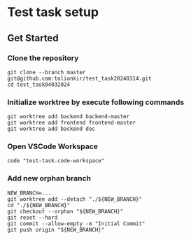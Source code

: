 # Test task setup

## Get Started

### Clone the repository
```shell
git clone --branch master git@github.com:toliankir/test_task20240314.git
cd test_task04032024
```

### Initialize worktree by execute following commands
```shell
git worktree add backend backend-master
git worktree add frontend frontend-master
git worktree add backend doc
```

### Open VSCode Workspace
```shell
code "test-task.code-workspace"
```

### Add new orphan branch

```shell
NEW_BRANCH=...
git worktree add --detach "./${NEW_BRANCH}"
cd "./${NEW_BRANCH}"
git checkout --orphan "${NEW_BRANCH}"
git reset --hard
git commit --allow-empty -m "Initial Commit"
git push origin "${NEW_BRANCH}"
```